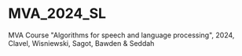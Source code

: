 # MVA_2024_SL
MVA Course "Algorithms for speech and language processing", 2024, Clavel, Wisniewski, Sagot, Bawden &amp; Seddah
